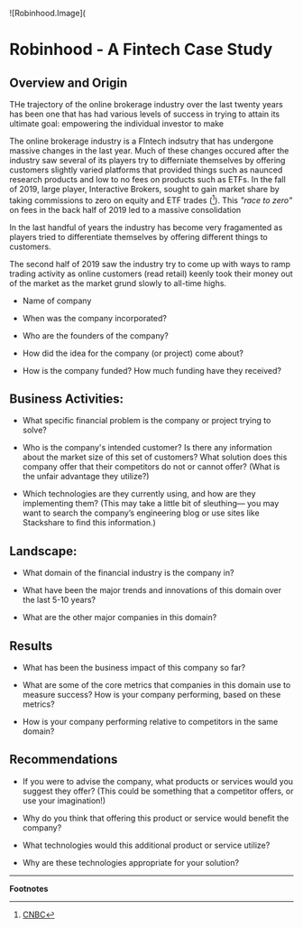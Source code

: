 ![Robinhood.Image](


# Robinhood - A Fintech Case Study

## Overview and Origin

THe trajectory of the online brokerage industry over the last twenty years has been one that has had various levels of success in trying to attain its ultimate goal: empowering the individual investor to make  

The online brokerage industry is a FIntech indsutry that has undergone massive changes in the last year. Much of these changes occured after the industry saw several of its players try to differniate themselves by offering customers slightly varied platforms that provided things such as naunced research products and low to no fees on products such as ETFs.  In the fall of 2019, large player, Interactive Brokers, sought to gain market share by taking commissions to zero on equity and ETF trades ([^1]). This *"race to zero"* on fees in the back half of 2019 led to a massive consolidation 

In the last handful of years the industry has become very fragamented as players tried to differentiate themselves by offering different things to customers.

The second half of 2019 saw the industry try to come up with ways to ramp trading activity as online customers (read retail) keenly took their money out of the market as the market grund slowly to all-time highs.


* Name of company

* When was the company incorporated?

* Who are the founders of the company?
 
* How did the idea for the company (or project) come about?

* How is the company funded? How much funding have they received?


## Business Activities:

* What specific financial problem is the company or project trying to solve?

* Who is the company's intended customer?  Is there any information about the market size of this set of customers?
What solution does this company offer that their competitors do not or cannot offer? (What is the unfair advantage they utilize?)

* Which technologies are they currently using, and how are they implementing them? (This may take a little bit of sleuthing–– you may want to search the company’s engineering blog or use sites like Stackshare to find this information.)


## Landscape:

* What domain of the financial industry is the company in?

* What have been the major trends and innovations of this domain over the last 5-10 years?

* What are the other major companies in this domain?


## Results

* What has been the business impact of this company so far?

* What are some of the core metrics that companies in this domain use to measure success? How is your company performing, based on these metrics?

* How is your company performing relative to competitors in the same domain?


## Recommendations

* If you were to advise the company, what products or services would you suggest they offer? (This could be something that a competitor offers, or use your imagination!)

* Why do you think that offering this product or service would benefit the company?

* What technologies would this additional product or service utilize?

* Why are these technologies appropriate for your solution?

---

**Footnotes**

[^1]: [CNBC](https://www.cnbc.com/2019/10/13/battle-for-client-assets-heats-up-as-brokers-cut-fees-to-zero.html#:~:text=Interactive%20Brokers%20was%20among%20the,Lite%20service%20since%20late%20September.)

